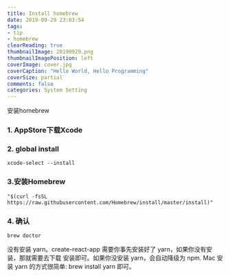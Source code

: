 ```yaml
---
title: Install homebrew
date: 2019-09-29 23:03:54
tags:
- tip
- homebrew
clearReading: true
thumbnailImage: 20190929.png
thumbnailImagePosition: left
coverImage: cover.jpg
coverCaption: "Hello World, Hello Programming"
coverSize: partial
comments: false
categories: System Setting
---
```

安装homebrew
<!--more-->


### 1. AppStore下载Xcode

### 2. global install
```
xcode-select --install
```

### 3.安装Homebrew
```
"$(curl -fsSL https://raw.githubusercontent.com/Homebrew/install/master/install)"
```

### 4. 确认
```
brew doctor
```

没有安装 yarn。create-react-app 需要你事先安装好了 yarn，如果你没有安装，那就需要去下载 安装即可。如果你没安装 yarn，会自动降级为 npm.
Mac 安装 yarn 的方式很简单: brew install yarn 即可。
